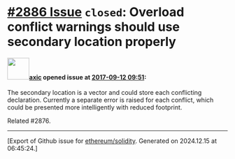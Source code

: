 # [\#2886 Issue](https://github.com/ethereum/solidity/issues/2886) `closed`: Overload conflict warnings should use secondary location properly

#### <img src="https://avatars.githubusercontent.com/u/20340?v=4" width="50">[axic](https://github.com/axic) opened issue at [2017-09-12 09:51](https://github.com/ethereum/solidity/issues/2886):

The secondary location is a vector and could store each conflicting declaration. Currently a separate  error is raised for each conflict, which could be presented more intelligently with reduced footprint.

Related #2876.




-------------------------------------------------------------------------------



[Export of Github issue for [ethereum/solidity](https://github.com/ethereum/solidity). Generated on 2024.12.15 at 06:45:24.]
